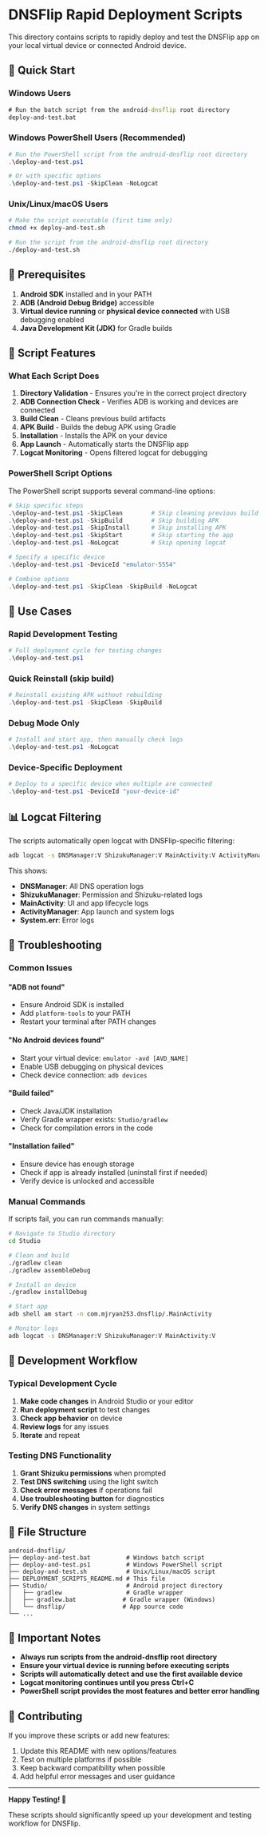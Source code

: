 # DNSFlip Rapid Deployment Scripts

This directory contains scripts to rapidly deploy and test the DNSFlip app on your local virtual device or connected Android device.

## 🚀 Quick Start

### Windows Users
```cmd
# Run the batch script from the android-dnsflip root directory
deploy-and-test.bat
```

### Windows PowerShell Users (Recommended)
```powershell
# Run the PowerShell script from the android-dnsflip root directory
.\deploy-and-test.ps1

# Or with specific options
.\deploy-and-test.ps1 -SkipClean -NoLogcat
```

### Unix/Linux/macOS Users
```bash
# Make the script executable (first time only)
chmod +x deploy-and-test.sh

# Run the script from the android-dnsflip root directory
./deploy-and-test.sh
```

## 📱 Prerequisites

1. **Android SDK** installed and in your PATH
2. **ADB (Android Debug Bridge)** accessible
3. **Virtual device running** or **physical device connected** with USB debugging enabled
4. **Java Development Kit (JDK)** for Gradle builds

## 🔧 Script Features

### What Each Script Does
1. **Directory Validation** - Ensures you're in the correct project directory
2. **ADB Connection Check** - Verifies ADB is working and devices are connected
3. **Build Clean** - Cleans previous build artifacts
4. **APK Build** - Builds the debug APK using Gradle
5. **Installation** - Installs the APK on your device
6. **App Launch** - Automatically starts the DNSFlip app
7. **Logcat Monitoring** - Opens filtered logcat for debugging

### PowerShell Script Options
The PowerShell script supports several command-line options:

```powershell
# Skip specific steps
.\deploy-and-test.ps1 -SkipClean        # Skip cleaning previous build
.\deploy-and-test.ps1 -SkipBuild        # Skip building APK
.\deploy-and-test.ps1 -SkipInstall      # Skip installing APK
.\deploy-and-test.ps1 -SkipStart        # Skip starting the app
.\deploy-and-test.ps1 -NoLogcat         # Skip opening logcat

# Specify a specific device
.\deploy-and-test.ps1 -DeviceId "emulator-5554"

# Combine options
.\deploy-and-test.ps1 -SkipClean -SkipBuild -NoLogcat
```

## 🎯 Use Cases

### Rapid Development Testing
```powershell
# Full deployment cycle for testing changes
.\deploy-and-test.ps1
```

### Quick Reinstall (skip build)
```powershell
# Reinstall existing APK without rebuilding
.\deploy-and-test.ps1 -SkipClean -SkipBuild
```

### Debug Mode Only
```powershell
# Install and start app, then manually check logs
.\deploy-and-test.ps1 -NoLogcat
```

### Device-Specific Deployment
```powershell
# Deploy to a specific device when multiple are connected
.\deploy-and-test.ps1 -DeviceId "your-device-id"
```

## 📊 Logcat Filtering

The scripts automatically open logcat with DNSFlip-specific filtering:

```bash
adb logcat -s DNSManager:V ShizukuManager:V MainActivity:V ActivityManager:I System.err:W
```

This shows:
- **DNSManager**: All DNS operation logs
- **ShizukuManager**: Permission and Shizuku-related logs
- **MainActivity**: UI and app lifecycle logs
- **ActivityManager**: App launch and system logs
- **System.err**: Error logs

## 🐛 Troubleshooting

### Common Issues

#### "ADB not found"
- Ensure Android SDK is installed
- Add `platform-tools` to your PATH
- Restart your terminal after PATH changes

#### "No Android devices found"
- Start your virtual device: `emulator -avd [AVD_NAME]`
- Enable USB debugging on physical devices
- Check device connection: `adb devices`

#### "Build failed"
- Check Java/JDK installation
- Verify Gradle wrapper exists: `Studio/gradlew`
- Check for compilation errors in the code

#### "Installation failed"
- Ensure device has enough storage
- Check if app is already installed (uninstall first if needed)
- Verify device is unlocked and accessible

### Manual Commands

If scripts fail, you can run commands manually:

```bash
# Navigate to Studio directory
cd Studio

# Clean and build
./gradlew clean
./gradlew assembleDebug

# Install on device
./gradlew installDebug

# Start app
adb shell am start -n com.mjryan253.dnsflip/.MainActivity

# Monitor logs
adb logcat -s DNSManager:V ShizukuManager:V MainActivity:V
```

## 🔄 Development Workflow

### Typical Development Cycle
1. **Make code changes** in Android Studio or your editor
2. **Run deployment script** to test changes
3. **Check app behavior** on device
4. **Review logs** for any issues
5. **Iterate** and repeat

### Testing DNS Functionality
1. **Grant Shizuku permissions** when prompted
2. **Test DNS switching** using the light switch
3. **Check error messages** if operations fail
4. **Use troubleshooting button** for diagnostics
5. **Verify DNS changes** in system settings

## 📁 File Structure

```
android-dnsflip/
├── deploy-and-test.bat          # Windows batch script
├── deploy-and-test.ps1          # Windows PowerShell script
├── deploy-and-test.sh           # Unix/Linux/macOS script
├── DEPLOYMENT_SCRIPTS_README.md # This file
├── Studio/                      # Android project directory
│   ├── gradlew                  # Gradle wrapper
│   ├── gradlew.bat             # Gradle wrapper (Windows)
│   └── dnsflip/                # App source code
└── ...
```

## 🚨 Important Notes

- **Always run scripts from the android-dnsflip root directory**
- **Ensure your virtual device is running before executing scripts**
- **Scripts will automatically detect and use the first available device**
- **Logcat monitoring continues until you press Ctrl+C**
- **PowerShell script provides the most features and better error handling**

## 🤝 Contributing

If you improve these scripts or add new features:
1. Update this README with new options/features
2. Test on multiple platforms if possible
3. Keep backward compatibility when possible
4. Add helpful error messages and user guidance

---

**Happy Testing! 🧪**

These scripts should significantly speed up your development and testing workflow for DNSFlip.
